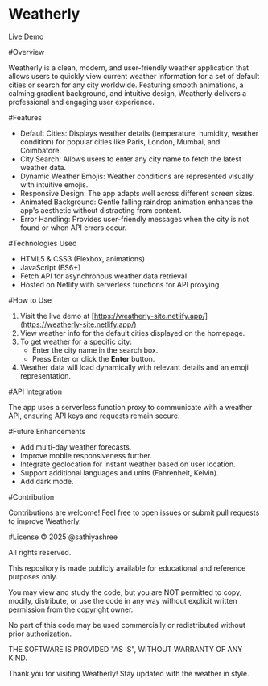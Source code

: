# Weatherly

[Live Demo](https://weatherly-site.netlify.app/)


#Overview

Weatherly is a clean, modern, and user-friendly weather application that allows users to quickly view current weather information for a set of default cities or search for any city worldwide. Featuring smooth animations, a calming gradient background, and intuitive design, Weatherly delivers a professional and engaging user experience.


#Features

- Default Cities: Displays weather details (temperature, humidity, weather condition) for popular cities like Paris, London, Mumbai, and Coimbatore.
- City Search: Allows users to enter any city name to fetch the latest weather data.
- Dynamic Weather Emojis: Weather conditions are represented visually with intuitive emojis.
- Responsive Design: The app adapts well across different screen sizes.
- Animated Background: Gentle falling raindrop animation enhances the app's aesthetic without distracting from content.
- Error Handling: Provides user-friendly messages when the city is not found or when API errors occur.

#Technologies Used

- HTML5 & CSS3 (Flexbox, animations)
- JavaScript (ES6+)
- Fetch API for asynchronous weather data retrieval
- Hosted on Netlify with serverless functions for API proxying


#How to Use

1. Visit the live demo at [https://weatherly-site.netlify.app/](https://weatherly-site.netlify.app/)
2. View weather info for the default cities displayed on the homepage.
3. To get weather for a specific city:
   - Enter the city name in the search box.
   - Press Enter or click the **Enter** button.
4. Weather data will load dynamically with relevant details and an emoji representation.


#API Integration

The app uses a serverless function proxy to communicate with a weather API, ensuring API keys and requests remain secure.


#Future Enhancements

- Add multi-day weather forecasts.
- Improve mobile responsiveness further.
- Integrate geolocation for instant weather based on user location.
- Support additional languages and units (Fahrenheit, Kelvin).
- Add dark mode.


#Contribution

Contributions are welcome! Feel free to open issues or submit pull requests to improve Weatherly.


#License
© 2025 @sathiyashree

All rights reserved.

This repository is made publicly available for educational and reference purposes only.

You may view and study the code, but you are NOT permitted to copy, modify, distribute, or use the code in any way without explicit written permission from the copyright owner.

No part of this code may be used commercially or redistributed without prior authorization.

THE SOFTWARE IS PROVIDED "AS IS", WITHOUT WARRANTY OF ANY KIND.

Thank you for visiting Weatherly! Stay updated with the weather in style.

